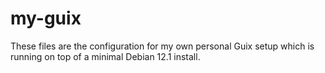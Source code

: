 # my-guix
These files are the configuration for my own personal Guix setup which is running on top of a minimal Debian 12.1 install.

